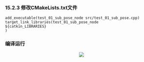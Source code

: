 ### 15.2.3 修改CMakeLists.txt文件

    add_executable(test_01_sub_pose_node src/test_01_sub_pose.cpp)
    target_link_libraries(test_01_sub_pose_node
    ${catkin_LIBRARIES}
    )

### 编译运行

<div align=center><img src="https://s2.loli.net/2022/02/02/iO7d6NClWLuD4wp.png"></div>